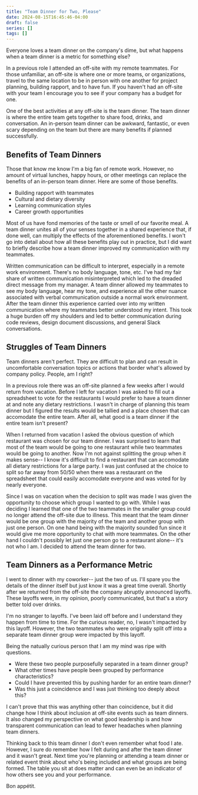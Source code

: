 ```yaml
---
title: "Team Dinner for Two, Please"
date: 2024-08-15T16:45:46-04:00
draft: false
series: []
tags: []
---
```


Everyone loves a team dinner on the company's dime, but what happens when a
team dinner is a metric for something else?

<!--more-->

In a previous role I attended an off-site with my remote teammates. For those
unfamiliar, an off-site is where one or more teams, or organizations, travel to
the same location to be in person with one another for project planning,
building rapport, and to have fun. If you haven't had an off-site with your
team I encourage you to see if your company has a budget for one.

One of the best activities at any off-site is the team dinner. The team dinner
is where the entire team gets together to share food, drinks, and conversation.
An in-person team dinner can be awkward, fantastic, or even scary depending on
the team but there are many benefits if planned successfully.

## Benefits of Team Dinners

Those that know me know I'm a big fan of remote work. However, no amount of
virtual lunches, happy hours, or other meetings can replace the benefits of an
in-person team dinner. Here are some of those benefits.

- Building rapport with teammates
- Cultural and dietary diversity
- Learning communication styles
- Career growth opportunities

Most of us have fond memories of the taste or smell of our favorite meal. A
team dinner unites all of your senses together in a shared experience that, if
done well, can multiply the effects of the aforementioned benefits. I won't go
into detail about how all these benefits play out in practice, but I did want
to briefly describe how a team dinner improved my communication with my
teammates.

Written communication can be difficult to interpret, especially in a remote
work environment. There's no body language, tone, etc. I've had my fair share
of written communication misinterpreted which led to the dreaded direct message
from my manager. A team dinner allowed my teammates to see my body language,
hear my tone, and experience all the other nuance associated with verbal
communication outside a normal work environment. After the team dinner this
experience carried over into my written communication where my teammates better
understood my intent. This took a huge burden off my shoulders and led to
better communication during code reviews, design document discussions, and
general Slack conversations.

## Struggles of Team Dinners

Team dinners aren't perfect. They are difficult to plan and can result in
uncomfortable conversation topics or actions that border what's allowed by
company policy. People, am I right?

In a previous role there was an off-site planned a few weeks after I would
return from vacation. Before I left for vacation I was asked to fill out a
spreadsheet to vote for the restaurants I would prefer to have a team dinner at
and note any dietary restrictions. I wasn't in charge of planning this team
dinner but I figured the results would be tallied and a place chosen that can
accomodate the entire team. After all, what good is a team dinner if the entire
team isn't present?

When I returned from vacation I asked the obvious question of which restaurant
was chosen for our team dinner. I was surprised to learn that most of the team
would be going to one restaurant while two teammates would be going to another.
Now I'm not against splitting the group when it makes sense-- I know it's
difficult to find a restaurant that can accomodate all dietary restrictions for
a large party. I was just confused at the choice to split so far away from
50/50 when there was a restaurant on the spreadsheet that could easily
accomodate everyone and was voted for by nearly everyone.

Since I was on vacation when the decision to split was made I was given the
opportunity to choose which group I wanted to go with. While I was deciding I
learned that one of the two teammates in the smaller group could no longer
attend the off-site due to illness. This meant that the team dinner would be
one group with the majority of the team and another group with just one person.
On one hand being with the majority sounded fun since it would give me more
opportunity to chat with more teammates. On the other hand I couldn't possibly
let just one person go to a restaurant alone-- it's not who I am. I decided to
attend the team dinner for two.

## Team Dinners as a Performance Metric

I went to dinner with my coworker-- just the two of us. I'll spare you the
details of the dinner itself but just know it was a great time overall. Shortly
after we returned from the off-site the company abruptly announced layoffs.
These layoffs were, in my opinion, poorly communicated, but that's a story
better told over drinks.

I'm no stranger to layoffs. I've been laid off before and I understand they
happen from time to time. For the curious reader, no, I wasn't impacted by this
layoff. However, the two teammates who were originally split off into a
separate team dinner group were impacted by this layoff.

Being the natually curious person that I am my mind was ripe with questions.

- Were these two people purposefully separated in a team dinner group?
- What other times have people been grouped by performance characteristics?
- Could I have prevented this by pushing harder for an entire team dinner?
- Was this just a coincidence and I was just thinking too deeply about this?

I can't prove that this was anything other than coincidence, but it did change
how I think about inclusion at off-site events such as team dinners. It also
changed my perspective on what good leadership is and how transparent
communication can lead to fewer headaches when planning team dinners.

Thinking back to this team dinner I don't even remember what food I ate.
However, I sure do remember how I felt during and after the team dinner and it
wasn't great. Next time you're planning or attending a team dinner or related
event think about who's being included and what groups are being formed. The
table you sit at does matter and can even be an indicator of how others see you
and your performance.

Bon appétit.
